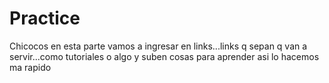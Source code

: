 Practice
========

Chicocos en esta parte vamos a ingresar en links...links q sepan q van a servir...como tutoriales o algo
y suben cosas para aprender asi lo hacemos ma rapido
